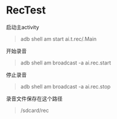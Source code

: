 # RecTest

启动主activity

> adb shell am start ai.t.rec/.Main


开始录音
> adb shell am broadcast -a ai.rec.start

停止录音

> adb shell am broadcast -a ai.rec.stop

录音文件保存在这个路径

> /sdcard/rec
